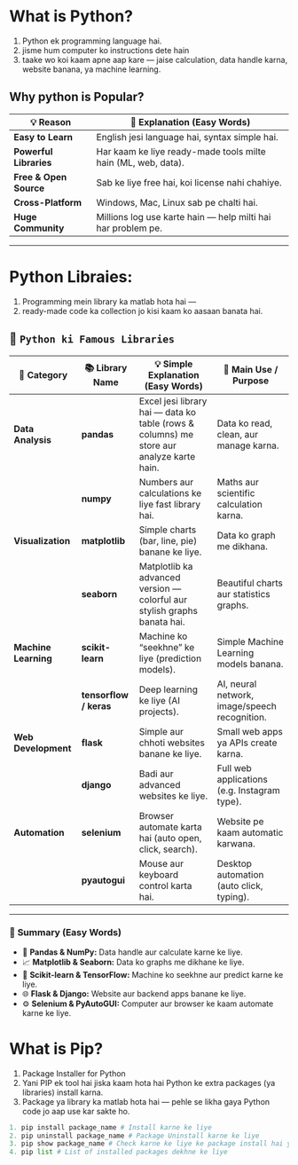 # What is Python?
1. Python ek programming language hai.
2. jisme hum computer ko instructions dete hain
3. taake wo koi kaam apne aap kare — jaise calculation, data handle karna, website banana, ya machine learning.

## Why python is Popular?

| 💡 Reason              | 📝 Explanation (Easy Words)                                   |
| ---------------------- | ------------------------------------------------------------- |
| **Easy to Learn**      | English jesi language hai, syntax simple hai.                 |
| **Powerful Libraries** | Har kaam ke liye ready-made tools milte hain (ML, web, data). |
| **Free & Open Source** | Sab ke liye free hai, koi license nahi chahiye.               |
| **Cross-Platform**     | Windows, Mac, Linux sab pe chalti hai.                        |
| **Huge Community**     | Millions log use karte hain — help milti hai har problem pe.  |

---

# Python Libraies:
1. Programming mein library ka matlab hota hai —
2. ready-made code ka collection jo kisi kaam ko aasaan banata hai.

## 🐍 `Python ki Famous Libraries`

| 🔢 **Category**      | 📚 **Library Name**    | 💡 **Simple Explanation (Easy Words)**                                                   | 🧠 **Main Use / Purpose**                     |
| -------------------- | ---------------------- | ---------------------------------------------------------------------------------------- | --------------------------------------------- |
| **Data Analysis**    | **pandas**             | Excel jesi library hai — data ko table (rows & columns) me store aur analyze karte hain. | Data ko read, clean, aur manage karna.        |
|                      | **numpy**              | Numbers aur calculations ke liye fast library hai.                                       | Maths aur scientific calculation karna.       |
| **Visualization**    | **matplotlib**         | Simple charts (bar, line, pie) banane ke liye.                                           | Data ko graph me dikhana.                     |
|                      | **seaborn**            | Matplotlib ka advanced version — colorful aur stylish graphs banata hai.                 | Beautiful charts aur statistics graphs.       |
| **Machine Learning** | **scikit-learn**       | Machine ko “seekhne” ke liye (prediction models).                                        | Simple Machine Learning models banana.        |
|                      | **tensorflow / keras** | Deep learning ke liye (AI projects).                                                     | AI, neural network, image/speech recognition. |
| **Web Development**  | **flask**              | Simple aur chhoti websites banane ke liye.                                               | Small web apps ya APIs create karna.          |
|                      | **django**             | Badi aur advanced websites ke liye.                                                      | Full web applications (e.g. Instagram type).  |
| **Automation**       | **selenium**           | Browser automate karta hai (auto open, click, search).                                   | Website pe kaam automatic karwana.            |
|                      | **pyautogui**          | Mouse aur keyboard control karta hai.                                                    | Desktop automation (auto click, typing).      |

---

### 💬 **Summary (Easy Words)**
- 🧾 **Pandas & NumPy:** Data handle aur calculate karne ke liye.  
- 📈 **Matplotlib & Seaborn:** Data ko graphs me dikhane ke liye.  
- 🤖 **Scikit-learn & TensorFlow:** Machine ko seekhne aur predict karne ke liye.  
- 🌐 **Flask & Django:** Website aur backend apps banane ke liye.  
- ⚙️ **Selenium & PyAutoGUI:** Computer aur browser ke kaam automate karne ke liye.

# What is Pip?
1. Package Installer for Python
2. Yani PIP ek tool hai jiska kaam hota hai Python ke extra packages (ya libraries) install karna.
3. Package ya library ka matlab hota hai — pehle se likha gaya Python code jo aap use kar sakte ho.

```py
1. pip install package_name # Install karne ke liye
2. pip uninstall package_name # Package Uninstall karne ke liye
3. pip show package_name # Check karne ke liye ke package install hai ya nahi
4. pip list # List of installed packages dekhne ke liye
```
